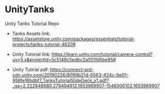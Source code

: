 # UnityTanks

Unity Tanks Tutorial Repo

* Tanks Assets link: https://assetstore.unity.com/packages/essentials/tutorial-projects/tanks-tutorial-46209


* Unity Tutorial link: https://learn.unity.com/tutorial/camera-control?uv=5.x&projectId=5c5149c5edbc2a001fd5be95#


* Unity Tutirial pdf: https://connect-prd-cdn.unity.com/20190226/8099b21d-6563-424c-9e01-958fe16bdbf7_TanksTutorialSlideDeck_v1.pdf?_ga=2.222846680.279494912.1653969907-1546006102.1653969907
